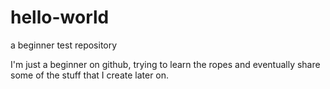 # hello-world
a beginner test repository

I'm just a beginner on github, trying to learn the ropes and eventually share some of the stuff that I create later on.
